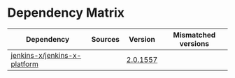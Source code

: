 # Dependency Matrix

Dependency | Sources | Version | Mismatched versions
---------- | ------- | ------- | -------------------
[jenkins-x/jenkins-x-platform](https://github.com/jenkins-x/jenkins-x-platform) |  | [2.0.1557](https://github.com/jenkins-x/jenkins-x-platform/releases/tag/v2.0.1557) | 
